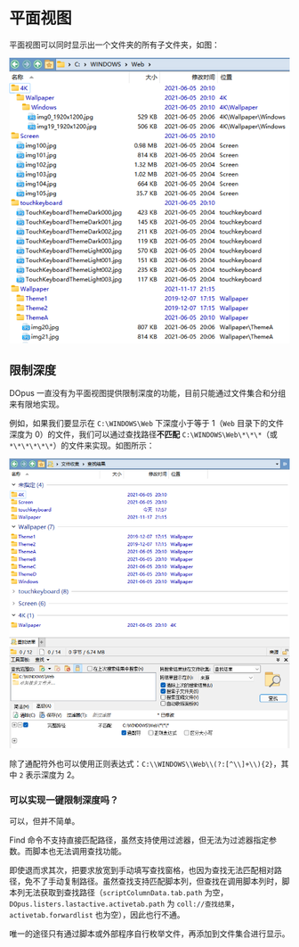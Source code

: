 # 平面视图
平面视图可以同时显示出一个文件夹的所有子文件夹，如图：

![](images/平面视图/平面视图.png)

## 限制深度
DOpus 一直没有为平面视图提供限制深度的功能，目前只能通过文件集合和分组来有限地实现。

例如，如果我们要显示在 `C:\WINDOWS\Web` 下深度小于等于 1（`Web` 目录下的文件深度为 0）的文件，我们可以通过查找路径**不匹配** `C:\WINDOWS\Web\*\*\*`（或 `*\*\*\*\*\*`）的文件来实现。如图所示：

![](images/平面视图/限制深度.png)

除了通配符外也可以使用正则表达式：`C:\\WINDOWS\\Web\\(?:[^\\]+\\){2}`，其中 `2` 表示深度为 2。

### 可以实现一键限制深度吗？
可以，但并不简单。

Find 命令不支持直接匹配路径，虽然支持使用过滤器，但无法为过滤器指定参数。而脚本也无法调用查找功能。

即使退而求其次，把要求放宽到手动填写查找窗格，也因为查找无法匹配相对路径，免不了手动复制路径。虽然查找支持匹配脚本列，但查找在调用脚本列时，脚本列无法获取到查找路径（`scriptColumnData.tab.path` 为空，`DOpus.listers.lastactive.activetab.path` 为 `coll://查找结果`，`activetab.forwardlist` 也为空），因此也行不通。

唯一的途径只有通过脚本或外部程序自行枚举文件，再添加到文件集合进行显示。